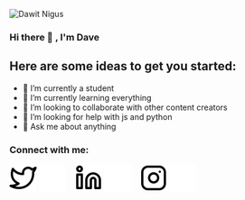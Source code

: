 ![Dawit Nigus](https://github.com/Dawit-Nigus/Dawit-Nigus/img/istockphoto-1291971619-170667a.jpg)
### Hi there 👋 , I'm Dave

## Here are some ideas to get you started:
- 🔭 I’m currently a student
- 🌱 I’m currently learning everything
- 👯 I’m looking to collaborate with other content creators
- 🤔 I’m looking for help with js and python
- 💬 Ask me about anything

### Connect with me:

[![website](./img/twitter-light.svg)](https://twitter.com/davejr__#gh-light-mode-only)
[![website](./img/twitter-dark.svg)](https://twitter.com/davejr__li#gh-dark-mode-only)
&nbsp;&nbsp;
[![website](./img/linkedin-light.svg)](https://https://www.linkedin.com/in/dawit-nigus-899847206/#gh-light-mode-only)
[![website](./img/linkedin-dark.svg)](https://https://www.linkedin.com/in/dawit-nigus-899847206/#gh-dark-mode-only)
&nbsp;&nbsp;
[![website](./img/instagram-light.svg)](https://www.instagram.com/dawit_nigus1#gh-light-mode-only)
[![website](./img/instagram-dark.svg)](https://www.instagram.com/dawit_nigus1#gh-dark-mode-only)
